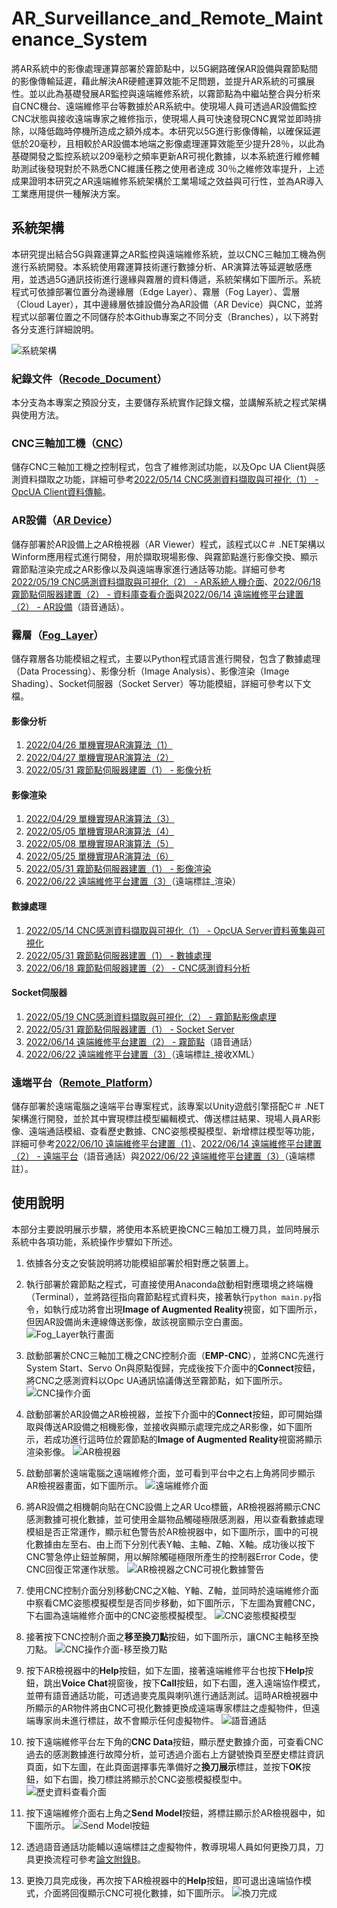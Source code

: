 # AR_Surveillance_and_Remote_Maintenance_System
將AR系統中的影像處理運算部署於霧節點中，以5G網路確保AR設備與霧節點間的影像傳輸延遲，藉此解決AR硬體運算效能不足問題，並提升AR系統的可擴展性。並以此為基礎發展AR監控與遠端維修系統，以霧節點為中繼站整合與分析來自CNC機台、遠端維修平台等數據於AR系統中。使現場人員可透過AR設備監控CNC狀態與接收遠端專家之維修指示，使現場人員可快速發現CNC異常並即時排除，以降低臨時停機所造成之額外成本。本研究以5G進行影像傳輸，以確保延遲低於20毫秒，且相較於AR設備本地端之影像處理運算效能至少提升28％，以此為基礎開發之監控系統以209毫秒之頻率更新AR可視化數據，以本系統進行維修輔助測試後發現對於不熟悉CNC維護任務之使用者達成 30％之維修效率提升，上述成果證明本研究之AR遠端維修系統架構於工業場域之效益與可行性，並為AR導入工業應用提供一種解決方案。

## 系統架構
本研究提出結合5G與霧運算之AR監控與遠端維修系統，並以CNC三軸加工機為例進行系統開發。本系統使用霧運算技術運行數據分析、AR演算法等延遲敏感應用，並透過5G通訊技術進行邊緣與霧層的資料傳遞，系統架構如下圖所示。系統程式可依據部署位置分為邊緣層（Edge Layer）、霧層（Fog Layer）、雲層（Cloud Layer），其中邊緣層依據設備分為AR設備（AR Device）與CNC，並將程式以部署位置之不同儲存於本Github專案之不同分支（Branches），以下將對各分支進行詳細說明。

![系統架構](https://user-images.githubusercontent.com/77768660/188812957-9fcc322c-7992-4b1e-9bc2-31a26ecb8265.png)

### 紀錄文件（[Recode_Document](https://github.com/vf19961226/AR_Surveillance_and_Remote_Maintenance_System)）
本分支為本專案之預設分支，主要儲存系統實作記錄文檔，並講解系統之程式架構與使用方法。

### CNC三軸加工機（[CNC](https://github.com/vf19961226/AR_Surveillance_and_Remote_Maintenance_System/tree/CNC)）
儲存CNC三軸加工機之控制程式，包含了維修測試功能，以及Opc UA Client與感測資料擷取之功能，詳細可參考[2022/05/14 CNC感測資料擷取與可視化（1） - OpcUA Client資料傳輸](https://github.com/vf19961226/AR_Surveillance_and_Remote_Maintenance_System/blob/Recode_Document/2022_05_14%20CNC%E6%84%9F%E6%B8%AC%E8%B3%87%E6%96%99%E6%93%B7%E5%8F%96%E8%88%87%E5%8F%AF%E8%A6%96%E5%8C%96%EF%BC%881%EF%BC%89.md#opcua-client%E8%B3%87%E6%96%99%E5%82%B3%E8%BC%B8)。

### AR設備（[AR Device](https://github.com/vf19961226/AR_Surveillance_and_Remote_Maintenance_System/tree/AR_Device)）
儲存部署於AR設備上之AR檢視器（AR Viewer）程式，該程式以C＃ .NET架構以Winform應用程式進行開發，用於擷取現場影像、與霧節點進行影像交換、顯示霧節點渲染完成之AR影像以及與遠端專家進行通話等功能。詳細可參考[2022/05/19 CNC感測資料擷取與可視化（2） - AR系統人機介面](https://github.com/vf19961226/AR_Surveillance_and_Remote_Maintenance_System/blob/Recode_Document/2022_05_19%20CNC%E6%84%9F%E6%B8%AC%E8%B3%87%E6%96%99%E6%93%B7%E5%8F%96%E8%88%87%E5%8F%AF%E8%A6%96%E5%8C%96%EF%BC%882%EF%BC%89.md#ar%E7%B3%BB%E7%B5%B1%E4%BA%BA%E6%A9%9F%E4%BB%8B%E9%9D%A2)、[2022/06/18 霧節點伺服器建置（2） - 資料庫查看介面](https://github.com/vf19961226/AR_Surveillance_and_Remote_Maintenance_System/blob/Recode_Document/2022_06_18%20%E9%9C%A7%E7%AF%80%E9%BB%9E%E4%BC%BA%E6%9C%8D%E5%99%A8%E5%BB%BA%E7%BD%AE%EF%BC%882%EF%BC%89.md#%E8%B3%87%E6%96%99%E5%BA%AB%E6%9F%A5%E7%9C%8B%E4%BB%8B%E9%9D%A2)與[2022/06/14 遠端維修平台建置（2） - AR設備](https://github.com/vf19961226/AR_Surveillance_and_Remote_Maintenance_System/blob/Recode_Document/2022_06_14%20%E9%81%A0%E7%AB%AF%E7%B6%AD%E4%BF%AE%E5%B9%B3%E5%8F%B0%E5%BB%BA%E7%BD%AE%EF%BC%882%EF%BC%89.md#ar%E8%A8%AD%E5%82%99)（語音通話）。

### 霧層（[Fog_Layer](https://github.com/vf19961226/AR_Surveillance_and_Remote_Maintenance_System/tree/Fog_Layer)）
儲存霧層各功能模組之程式，主要以Python程式語言進行開發，包含了數據處理（Data Processing）、影像分析（Image Analysis）、影像渲染（Image Shading）、Socket伺服器（Socket Server）等功能模組，詳細可參考以下文檔。

#### 影像分析
1. [2022/04/26 單機實現AR演算法（1）](https://github.com/vf19961226/AR_Surveillance_and_Remote_Maintenance_System/blob/Recode_Document/2022_04_26%20%E5%96%AE%E6%A9%9F%E5%AF%A6%E7%8F%BEAR%E6%BC%94%E7%AE%97%E6%B3%95%EF%BC%881%EF%BC%89.md#20220426-%E5%96%AE%E6%A9%9F%E5%AF%A6%E7%8F%BEar%E6%BC%94%E7%AE%97%E6%B3%951)
2. [2022/04/27 單機實現AR演算法（2）](https://github.com/vf19961226/AR_Surveillance_and_Remote_Maintenance_System/blob/Recode_Document/2022_04_27%20%E5%96%AE%E6%A9%9F%E5%AF%A6%E7%8F%BEAR%E6%BC%94%E7%AE%97%E6%B3%95%EF%BC%882%EF%BC%89.md#20220427-%E5%96%AE%E6%A9%9F%E5%AF%A6%E7%8F%BEar%E6%BC%94%E7%AE%97%E6%B3%952)
3. [2022/05/31 霧節點伺服器建置（1） - 影像分析](https://github.com/vf19961226/AR_Surveillance_and_Remote_Maintenance_System/blob/Recode_Document/2022_05_31%20%E9%9C%A7%E7%AF%80%E9%BB%9E%E4%BC%BA%E6%9C%8D%E5%99%A8%E5%BB%BA%E7%BD%AE%EF%BC%881%EF%BC%89.md#%E5%BD%B1%E5%83%8F%E5%88%86%E6%9E%90image-analysis)

#### 影像渲染
1. [2022/04/29 單機實現AR演算法（3）](https://github.com/vf19961226/AR_Surveillance_and_Remote_Maintenance_System/blob/Recode_Document/2022_04_29%20%E5%96%AE%E6%A9%9F%E5%AF%A6%E7%8F%BEAR%E6%BC%94%E7%AE%97%E6%B3%95%EF%BC%883%EF%BC%89.md#20220429-%E5%96%AE%E6%A9%9F%E5%AF%A6%E7%8F%BEar%E6%BC%94%E7%AE%97%E6%B3%953)
2. [2022/05/05 單機實現AR演算法（4）](https://github.com/vf19961226/AR_Surveillance_and_Remote_Maintenance_System/blob/Recode_Document/2022_05_05%20%E5%96%AE%E6%A9%9F%E5%AF%A6%E7%8F%BEAR%E6%BC%94%E7%AE%97%E6%B3%95%EF%BC%884%EF%BC%89.md#20220505-%E5%96%AE%E6%A9%9F%E5%AF%A6%E7%8F%BEar%E6%BC%94%E7%AE%97%E6%B3%954)
3. [2022/05/08 單機實現AR演算法（5）](https://github.com/vf19961226/AR_Surveillance_and_Remote_Maintenance_System/blob/Recode_Document/2022_05_08%20%E5%96%AE%E6%A9%9F%E5%AF%A6%E7%8F%BEAR%E6%BC%94%E7%AE%97%E6%B3%95%EF%BC%885%EF%BC%89.md#20220508-%E5%96%AE%E6%A9%9F%E5%AF%A6%E7%8F%BEar%E6%BC%94%E7%AE%97%E6%B3%955)
4. [2022/05/25 單機實現AR演算法（6）](https://github.com/vf19961226/AR_Surveillance_and_Remote_Maintenance_System/blob/Recode_Document/2022_05_25%20%E5%96%AE%E6%A9%9F%E5%AF%A6%E7%8F%BEAR%E6%BC%94%E7%AE%97%E6%B3%95%EF%BC%886%EF%BC%89.md#20220525-%E5%96%AE%E6%A9%9F%E5%AF%A6%E7%8F%BEar%E6%BC%94%E7%AE%97%E6%B3%956)
5. [2022/05/31 霧節點伺服器建置（1） - 影像渲染](https://github.com/vf19961226/AR_Surveillance_and_Remote_Maintenance_System/blob/Recode_Document/2022_05_31%20%E9%9C%A7%E7%AF%80%E9%BB%9E%E4%BC%BA%E6%9C%8D%E5%99%A8%E5%BB%BA%E7%BD%AE%EF%BC%881%EF%BC%89.md#%E5%BD%B1%E5%83%8F%E6%B8%B2%E6%9F%93image-shading)
6. [2022/06/22 遠端維修平台建置（3）](https://github.com/vf19961226/AR_Surveillance_and_Remote_Maintenance_System/blob/Recode_Document/2022_06_22%20%E9%81%A0%E7%AB%AF%E7%B6%AD%E4%BF%AE%E5%B9%B3%E5%8F%B0%E5%BB%BA%E7%BD%AE%EF%BC%883%EF%BC%89.md)（遠端標註_渲染）

#### 數據處理
1. [2022/05/14 CNC感測資料擷取與可視化（1） - OpcUA Server資料蒐集與可視化](https://github.com/vf19961226/AR_Surveillance_and_Remote_Maintenance_System/blob/Recode_Document/2022_05_14%20CNC%E6%84%9F%E6%B8%AC%E8%B3%87%E6%96%99%E6%93%B7%E5%8F%96%E8%88%87%E5%8F%AF%E8%A6%96%E5%8C%96%EF%BC%881%EF%BC%89.md#opcua-server%E8%B3%87%E6%96%99%E8%92%90%E9%9B%86%E8%88%87%E5%8F%AF%E8%A6%96%E5%8C%96)
2. [2022/05/31 霧節點伺服器建置（1） - 數據處理](https://github.com/vf19961226/AR_Surveillance_and_Remote_Maintenance_System/blob/Recode_Document/2022_05_31%20%E9%9C%A7%E7%AF%80%E9%BB%9E%E4%BC%BA%E6%9C%8D%E5%99%A8%E5%BB%BA%E7%BD%AE%EF%BC%881%EF%BC%89.md#%E6%95%B8%E6%93%9A%E8%99%95%E7%90%86data-processing)
3. [2022/06/18 霧節點伺服器建置（2） - CNC感測資料分析](https://github.com/vf19961226/AR_Surveillance_and_Remote_Maintenance_System/blob/Recode_Document/2022_06_18%20%E9%9C%A7%E7%AF%80%E9%BB%9E%E4%BC%BA%E6%9C%8D%E5%99%A8%E5%BB%BA%E7%BD%AE%EF%BC%882%EF%BC%89.md#cnc%E6%84%9F%E6%B8%AC%E8%B3%87%E6%96%99%E5%88%86%E6%9E%90)

#### Socket伺服器
1. [2022/05/19 CNC感測資料擷取與可視化（2） - 霧節點影像處理](https://github.com/vf19961226/AR_Surveillance_and_Remote_Maintenance_System/blob/Recode_Document/2022_05_19%20CNC%E6%84%9F%E6%B8%AC%E8%B3%87%E6%96%99%E6%93%B7%E5%8F%96%E8%88%87%E5%8F%AF%E8%A6%96%E5%8C%96%EF%BC%882%EF%BC%89.md#%E9%9C%A7%E7%AF%80%E9%BB%9E%E5%BD%B1%E5%83%8F%E8%99%95%E7%90%86)
2. [2022/05/31 霧節點伺服器建置（1） - Socket Server](https://github.com/vf19961226/AR_Surveillance_and_Remote_Maintenance_System/blob/Recode_Document/2022_05_31%20%E9%9C%A7%E7%AF%80%E9%BB%9E%E4%BC%BA%E6%9C%8D%E5%99%A8%E5%BB%BA%E7%BD%AE%EF%BC%881%EF%BC%89.md#socket-server)
3. [2022/06/14 遠端維修平台建置（2） - 霧節點](https://github.com/vf19961226/AR_Surveillance_and_Remote_Maintenance_System/blob/Recode_Document/2022_06_14%20%E9%81%A0%E7%AB%AF%E7%B6%AD%E4%BF%AE%E5%B9%B3%E5%8F%B0%E5%BB%BA%E7%BD%AE%EF%BC%882%EF%BC%89.md#%E9%9C%A7%E7%AF%80%E9%BB%9E)（語音通話）
4. [2022/06/22 遠端維修平台建置（3）](https://github.com/vf19961226/AR_Surveillance_and_Remote_Maintenance_System/blob/Recode_Document/2022_06_22%20%E9%81%A0%E7%AB%AF%E7%B6%AD%E4%BF%AE%E5%B9%B3%E5%8F%B0%E5%BB%BA%E7%BD%AE%EF%BC%883%EF%BC%89.md)（遠端標註_接收XML）

### 遠端平台（[Remote_Platform](https://github.com/vf19961226/AR_Surveillance_and_Remote_Maintenance_System/tree/Remote_Platform)）
儲存部署於遠端電腦之遠端平台專案程式，該專案以Unity遊戲引擎搭配C＃ .NET架構進行開發，並於其中實現標註模型編輯模式、傳送標註結果、現場人員AR影像、遠端通話模組、查看歷史數據、CNC姿態模擬模型、新增標註模型等功能，詳細可參考[2022/06/10 遠端維修平台建置（1）](https://github.com/vf19961226/AR_Surveillance_and_Remote_Maintenance_System/blob/Recode_Document/2022_06_10%20%E9%81%A0%E7%AB%AF%E7%B6%AD%E4%BF%AE%E5%B9%B3%E5%8F%B0%E5%BB%BA%E7%BD%AE%EF%BC%881%EF%BC%89.md#20220610-%E9%81%A0%E7%AB%AF%E7%B6%AD%E4%BF%AE%E5%B9%B3%E5%8F%B0%E5%BB%BA%E7%BD%AE1)、[2022/06/14 遠端維修平台建置（2） - 遠端平台](https://github.com/vf19961226/AR_Surveillance_and_Remote_Maintenance_System/blob/Recode_Document/2022_06_14%20%E9%81%A0%E7%AB%AF%E7%B6%AD%E4%BF%AE%E5%B9%B3%E5%8F%B0%E5%BB%BA%E7%BD%AE%EF%BC%882%EF%BC%89.md#%E9%81%A0%E7%AB%AF%E5%B9%B3%E5%8F%B0)（語音通話）與[2022/06/22 遠端維修平台建置（3）](https://github.com/vf19961226/AR_Surveillance_and_Remote_Maintenance_System/blob/Recode_Document/2022_06_22%20%E9%81%A0%E7%AB%AF%E7%B6%AD%E4%BF%AE%E5%B9%B3%E5%8F%B0%E5%BB%BA%E7%BD%AE%EF%BC%883%EF%BC%89.md)（遠端標註）。

## 使用說明
本部分主要說明展示步驟，將使用本系統更換CNC三軸加工機刀具，並同時展示系統中各項功能，系統操作步驟如下所述。

1. 依據各分支之安裝說明將功能模組部署於相對應之裝置上。
2. 執行部署於霧節點之程式，可直接使用Anaconda啟動相對應環境之終端機（Terminal），並將路徑指向霧節點程式資料夾，接著執行`python main.py`指令，如執行成功將會出現**Image of Augmented Reality**視窗，如下圖所示，但因AR設備尚未連線傳送影像，故該視窗顯示空白畫面。
![Fog_Layer執行畫面](https://user-images.githubusercontent.com/77768660/188840502-a5e55221-cabc-47bd-8e41-17c2a829326d.png)

3. 啟動部署於CNC三軸加工機之CNC控制介面（**EMP-CNC**），並將CNC先進行System Start、Servo On與原點復歸，完成後按下介面中的**Connect**按鈕，將CNC之感測資料以Opc UA通訊協議傳送至霧節點，如下圖所示。
![CNC操作介面](https://user-images.githubusercontent.com/77768660/188921516-b1a8dc12-34e7-4990-be79-d532f3452cb8.png)

4. 啟動部署於AR設備之AR檢視器，並按下介面中的**Connect**按鈕，即可開始擷取與傳送AR設備之相機影像，並接收與顯示處理完成之AR影像，如下圖所示，若成功進行這時位於霧節點的**Image of Augmented Reality**視窗將顯示渲染影像。
![AR檢視器](https://user-images.githubusercontent.com/77768660/188920904-2cf6d75d-a0db-4b6d-a139-ab4d91384a5d.png)

5. 啟動部署於遠端電腦之遠端維修介面，並可看到平台中之右上角將同步顯示AR檢視器畫面，如下圖所示。
![遠端維修介面](https://user-images.githubusercontent.com/77768660/188923175-fbc51300-7a14-42be-adbd-318cc165602b.png)

6. 將AR設備之相機朝向貼在CNC設備上之AR Uco標籤，AR檢視器將顯示CNC感測數據可視化數據，並可使用金屬物品觸碰極限感測器，用以查看數據處理模組是否正常運作，顯示紅色警告於AR檢視器中，如下圖所示，圖中的可視化數據由左至右、由上而下分別代表Y軸、主軸、Z軸、X軸。成功後以按下CNC警急停止鈕並解開，用以解除觸碰極限所產生的控制器Error Code，使CNC回復正常運作狀態。
![AR檢視器之CNC可視化數據警告](https://user-images.githubusercontent.com/77768660/188924869-a804e057-6374-4ec9-9129-5ea6b280e3b7.png)

7. 使用CNC控制介面分別移動CNC之X軸、Y軸、Z軸，並同時於遠端維修介面中察看CMC姿態模擬模型是否同步移動，如下圖所示，下左圖為實體CNC，下右圖為遠端維修介面中的CNC姿態模擬模型。
![CNC姿態模擬模型](https://user-images.githubusercontent.com/77768660/188927054-ccffc142-7988-49a0-ba65-31b95209b921.png)

8. 接著按下CNC控制介面之**移至換刀點**按鈕，如下圖所示，讓CNC主軸移至換刀點。
![CNC操作介面-移至換刀點](https://user-images.githubusercontent.com/77768660/188926533-e3db1251-96e0-44dd-85bd-a82d83727b97.png)

9. 按下AR檢視器中的**Help**按鈕，如下左圖，接著遠端維修平台也按下**Help**按鈕，跳出**Voice Chat**視窗後，按下**Call**按鈕，如下右圖，進入遠端協作模式，並帶有語音通話功能，可透過麥克風與喇叭進行通話測試。這時AR檢視器中所顯示的AR物件將由CNC可視化數據更換成遠端專家標註之虛擬物件，但遠端專家尚未進行標註，故不會顯示任何虛擬物件。
![語音通話](https://user-images.githubusercontent.com/77768660/188928194-ee71986b-3cda-4105-889a-26f33d939a94.png)

10. 按下遠端維修平台左下角的**CNC Data**按鈕，顯示歷史數據介面，可查看CNC過去的感測數據進行故障分析，並可透過介面右上方鍵號換頁至歷史標註資訊頁面，如下左圖，在此頁面選擇事先準備好之**換刀展示**標註，並按下**OK**按鈕，如下右圖，換刀標註將顯示於CNC姿態模擬模型中。
![歷史資料查看介面](https://user-images.githubusercontent.com/77768660/188930317-84bb538b-e233-4842-a295-533c0603f4c7.png)

11. 按下遠端維修介面右上角之**Send Model**按鈕，將標註顯示於AR檢視器中，如下圖所示。
![Send Model按鈕](https://user-images.githubusercontent.com/77768660/188930959-0f448ad8-3ae4-448e-baff-87d8fb9e97e6.png)

12. 透過語音通話功能輔以遠端標註之虛擬物件，教導現場人員如何更換刀具，刀具更換流程可參考[論文附錄B](https://github.com/vf19961226/AR_Surveillance_and_Remote_Maintenance_System/blob/Recode_Document/%E9%99%84%E9%8C%84B_CNC%E4%B8%89%E8%BB%B8%E5%8A%A0%E5%B7%A5%E6%A9%9F%E6%8F%9B%E5%88%80%E6%B5%81%E7%A8%8B.pdf)。

13. 更換刀具完成後，再次按下AR檢視器中的**Help**按鈕，即可退出遠端協作模式，介面將回復顯示CNC可視化數據，如下圖所示。
![換刀完成](https://user-images.githubusercontent.com/77768660/188931285-541bfef3-7b42-4d8a-a5c1-1cf7ff2bbc52.PNG)
